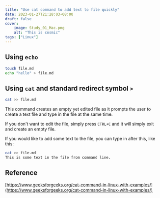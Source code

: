 ```yaml
---
title: "Use cat command to add text to file quickly"
date: 2023-01-27T21:28:03+08:00
draft: false
cover:
    image: Study_01_Mac.png
    alt: "This is cosmic"
tags: ["Linux"]
---
```


## Using `echo`

```bash
touch file.md
echo "hello" > file.md
```

## Using `cat` and standard redirect symbol `>`

```bash
cat >> file.md
```

This command creates an empty yet edited file as it prompts the user to create a text file and type in the file at the same time.

If you don't want to edit the file, simply press `CTRL+C` and it will simply exit and create an empty file.

If you would like to add some text to the file, you can type in after this, like this:

```bash
cat >> file.md
This is some text in the file from command line.
```

## Reference

[https://www.geeksforgeeks.org/cat-command-in-linux-with-examples/](https://www.geeksforgeeks.org/cat-command-in-linux-with-examples/)